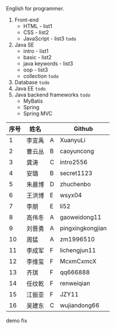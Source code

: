 English for programmer.

1. Front-end
    - HTML - list1
    - CSS - list2
    - JavaScript - list3 `todo`
2. Java SE
    - intro - list1
    - basic - list2
    - java keywords - list3
    - oop - list3
    - collection `todo`
3. Database `todo`
4. Java EE `todo`
5. Java backend frameworks `todo`
    - MyBatis
    - Spring
    - Spring MVC
    
| 序号   | 姓名   |      |Github|
| ---- | ---- | ---- |---|
| 1    | 李宣禹  | A    |XuanyuLi|
| 2    | 曹云丛  | B    |caoyuncong|
| 3    | 龚涛   | C    |intro2556|
| 4    | 安璐   | B    |secret1123|
| 5    | 朱晨博  | D    |zhuchenbo|
| 6    | 王洪博  | E    |wsyx04|
| 7    | 李朋   | E    |li52|
| 8    | 高伟冬  | A    |gaoweidong11|
| 9   | 刘晋勇  | A    |pingxingkongjian|
| 10   | 周猛   | A    |zm1996510|
| 11   | 李成军  | F    |lichengjun11|
| 12   | 李维玺  | F    |McxmCxmcX|
| 13   | 齐琪   | F    |qq666888|
| 14   | 任纹乾  | F    |renweiqian|
| 15   | 江振亚  | F    |JZY11|
| 16   | 吴建东   | C    |wujiandong66|    
 
 demo fix